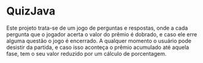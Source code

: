 # QuizJava
Este projeto trata-se de um jogo de perguntas e respostas, onde a cada pergunta que o jogador acerta o valor do prêmio é dobrado, e caso ele erre alguma questão o jogo é encerrado. A qualquer momento o usuário pode desistir da partida, e caso isso aconteça o prêmio acumulado até aquela fase, tem o seu valor reduzido por um cálculo de porcentagem.
